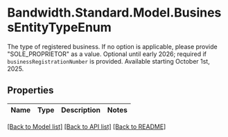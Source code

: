 # Bandwidth.Standard.Model.BusinessEntityTypeEnum
The type of registered business. If no option is applicable, please provide \"SOLE_PROPRIETOR\" as a value. Optional until early 2026; required if `businessRegistrationNumber` is provided. Available starting October 1st, 2025.

## Properties

Name | Type | Description | Notes
------------ | ------------- | ------------- | -------------

[[Back to Model list]](../README.md#documentation-for-models) [[Back to API list]](../README.md#documentation-for-api-endpoints) [[Back to README]](../README.md)

